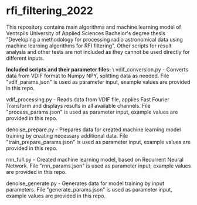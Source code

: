 # rfi_filtering_2022
This repository contains main algorithms and machine learning model of Ventspils University of Applied Sciences Bachelor's degree thesis "Developing a methodology for processing radio astronomical data using machine learning algorithms for RFI
filtering". Other scripts for result analysis and other tests are not included as they cannot be used directly for different inputs.

**Included scripts and their parameter files:** \\
vdif_conversion.py - Converts data from VDIF format to Numpy NPY, splitting data as needed. File "vdif_params.json" is used as parameter input, example values are provided in this repo.

vdif_processing.py - Reads data from VDIF file, applies Fast Fourier Transform and displays results in all available channels. File "process_params.json" is used as parameter input, example values are provided in this repo.

denoise_prepare.py - Prepares data for created machine learning model training by creating necessary additional data. File "train_prepare_params.json" is used as parameter input, example values are provided in this repo.

rnn_full.py - Created machine learning model, based on Recurrent Neural Network. File "rnn_params.json" is used as parameter input, example values are provided in this repo.

denoise_generate.py - Generates data for model training by input parameters. File "generate_params.json" is used as parameter input, example values are provided in this repo.
